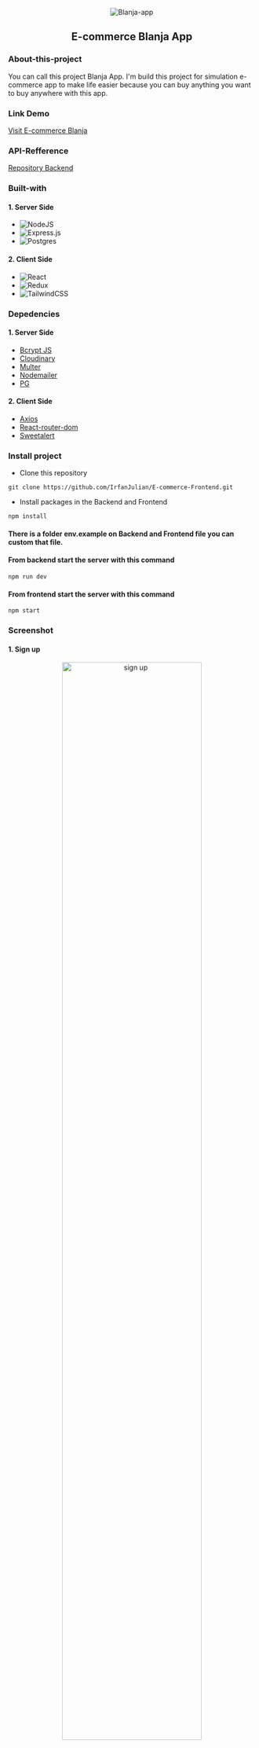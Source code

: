 <p align='center'>
  <img src="https://res.cloudinary.com/ddpo9zxts/image/upload/v1681319165/Assets%20Blanja/Group_1158_zurdcn.png" alt="Blanja-app" />
</p>

<h2 align='center'>
  E-commerce Blanja App
</h2>

### About-this-project
You can call this project Blanja App. I'm build this project for simulation e-commerce app to make life easier because you can buy anything you want to buy anywhere with this app.

### Link Demo
[Visit E-commerce Blanja](https://e-commerce-blanja-frontend.netlify.app)

### API-Refference
[Repository Backend](https://github.com/IrfanJulian/E-commerce-Backend.git)

### Built-with

#### 1. Server Side
* ![NodeJS](https://img.shields.io/badge/node.js-6DA55F?style=for-the-badge&logo=node.js&logoColor=white)
* ![Express.js](https://img.shields.io/badge/express.js-%23404d59.svg?style=for-the-badge&logo=express&logoColor=%2361DAFB)
* ![Postgres](https://img.shields.io/badge/postgres-%23316192.svg?style=for-the-badge&logo=postgresql&logoColor=white)

#### 2. Client Side
* ![React](https://img.shields.io/badge/react-%2320232a.svg?style=for-the-badge&logo=react&logoColor=%2361DAFB)
* ![Redux](https://img.shields.io/badge/redux-%23593d88.svg?style=for-the-badge&logo=redux&logoColor=white)
* ![TailwindCSS](https://img.shields.io/badge/tailwindcss-%2338B2AC.svg?style=for-the-badge&logo=tailwind-css&logoColor=white)

### Depedencies

#### 1. Server Side
* [Bcrypt JS](https://www.npmjs.com/package/bcryptjs)
* [Cloudinary](https://console.cloudinary.com/console/c-87ee7de3f8614c4ccaec3b86fe963b/getting-started)
* [Multer](https://www.npmjs.com/package/multer)
* [Nodemailer](https://nodemailer.com/about)
* [PG](https://www.postgresql.org/)

#### 2. Client Side
* [Axios](https://axios-http.com/docs/intro)
* [React-router-dom](https://reactrouter.com/en/main)
* [Sweetalert](https://sweetalert2.github.io/)

### Install project

* Clone this repository
```
git clone https://github.com/IrfanJulian/E-commerce-Frontend.git
```

* Install packages in the Backend and Frontend
```
npm install
```

#### There is a folder env.example on Backend and Frontend file you can custom that file.

#### From backend start the server with this command
```
npm run dev
```

#### From frontend start the server with this command
```
npm start
```

### Screenshot
#### 1. Sign up
<p align='center'>
  <img src='https://github.com/IrfanJulian/E-commerce-Frontend/blob/main/Screenshots/Screenshot%202023-06-14%20214345.png' alt='sign up' style='width: 75%' />
</p>
  
#### 2. Verification
<p align='center'>
  <img src='https://github.com/IrfanJulian/E-commerce-Frontend/blob/main/Screenshots/Screenshot%202023-06-14%20214945.png' alt='verification' style='width: 75%' />
 </p>
 
 #### 3. Login
 <p align='center'>
    <img src='https://github.com/IrfanJulian/E-commerce-Frontend/blob/main/Screenshots/Screenshot%202023-06-14%20215011.png' alt='login' style='width: 75%' />
 </p>

#### 4. Landing Page
<p align='center'>
 <img src='https://github.com/IrfanJulian/E-commerce-Frontend/blob/main/Screenshots/Screenshot%202023-06-14%20215054.png' alt='landing-page' style='width: 75%' />
 <img src='https://github.com/IrfanJulian/E-commerce-Frontend/blob/main/Screenshots/Screenshot%202023-06-14%20215107.png' alt='landing-page' style='width: 75%' />
</p>

#### 5. Profile Page
<p align='center'>
 <img src='https://github.com/IrfanJulian/E-commerce-Frontend/blob/main/Screenshots/Screenshot%202023-06-14%20215311.png' alt='profile-page' style='width: 75%' />
 <img src='https://github.com/IrfanJulian/E-commerce-Frontend/blob/main/Screenshots/Screenshot%202023-06-14%20215328.png' alt='profile-page with sidebar' style='width: 75%' />
</p>

#### 6. Address Page
<p align='center'>
 <img src='https://github.com/IrfanJulian/E-commerce-Frontend/blob/main/Screenshots/Screenshot%202023-06-14%20215637.png' alt='shipping-address' style='width: 75%' />
 <img src='https://github.com/IrfanJulian/E-commerce-Frontend/blob/main/Screenshots/Screenshot%202023-06-14%20215539.png' alt='add address' style='width: 75%' />
</p>

#### 7. Detail Product Page
<p align='center'>
 <img src='https://github.com/IrfanJulian/E-commerce-Frontend/blob/main/Screenshots/Screenshot%202023-06-14%20215710.png' alt='Detail product' style='width: 75%' />
</p>

#### 8. My Bag
<p align='center'>
 <img src='https://github.com/IrfanJulian/E-commerce-Frontend/blob/main/Screenshots/Screenshot%202023-06-14%20215729.png' alt='My bag' style='width: 75%' />
</p>

#### 9. Checkout
<p align='center'>
 <img src='https://github.com/IrfanJulian/E-commerce-Frontend/blob/main/Screenshots/Screenshot%202023-06-14%20215746.png' alt='checkout' style='width: 75%' />
 <img src='https://github.com/IrfanJulian/E-commerce-Frontend/blob/main/Screenshots/Screenshot%202023-06-14%20215801.png' alt='payment' style='width: 75%' />
</p>

## Created
© [Irfan Julian](https://github.com/IrfanJulian)
